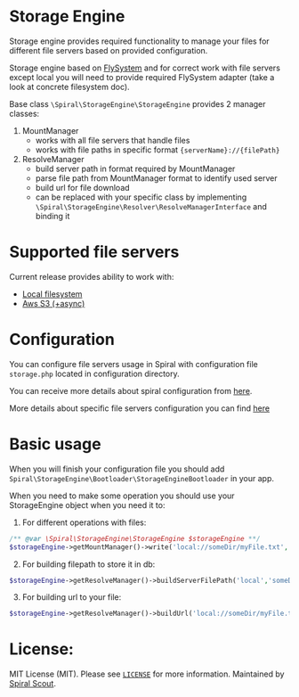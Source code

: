 # Storage Engine
Storage engine provides required functionality to manage your files for different file servers 
based on provided configuration.  

Storage engine based on [FlySystem](https://github.com/thephpleague/flysystem) and for correct work with file servers 
except local you will need to provide required FlySystem adapter (take a look at concrete filesystem doc).

Base class `\Spiral\StorageEngine\StorageEngine` provides 2 manager classes:
1. MountManager
    * works with all file servers that handle files
    * works with file paths in specific format `{serverName}://{filePath}`
2. ResolveManager
    * build server path in format required by MountManager
    * parse file path from MountManager format to identify used server
    * build url for file download
    * can be replaced with your specific class by implementing `\Spiral\StorageEngine\Resolver\ResolveManagerInterface` and binding it

# Supported file servers
Current release provides ability to work with:
- [Local filesystem](doc/local.md)
- [Aws S3 (+async)](doc/awsS3.md)

# Configuration
You can configure file servers usage in Spiral with configuration file `storage.php` located in configuration directory.

You can receive more details about spiral configuration from [here](https://spiral.dev/docs/start-configuration).

More details about specific file servers configuration you can find [here](#supported-file-servers)

# Basic usage
When you will finish your configuration file you should add `Spiral\StorageEngine\Bootloader\StorageEngineBootloader` in your app.

When you need to make some operation you should use your StorageEngine object when you need it to:
1. For different operations with files:
``` php
/** @var \Spiral\StorageEngine\StorageEngine $storageEngine **/
$storageEngine->getMountManager()->write('local://someDir/myFile.txt', 'It is my text');
```
2. For building filepath to store it in db:
``` php
$storageEngine->getResolveManager()->buildServerFilePath('local','someDir/myFile.txt');
```
3. For building url to your file:
``` php
$storageEngine->getResolveManager()->buildUrl('local://someDir/myFile.txt');
```
# License:
MIT License (MIT). Please see [`LICENSE`](./LICENSE) for more information. Maintained by [Spiral Scout](https://spiralscout.com).
